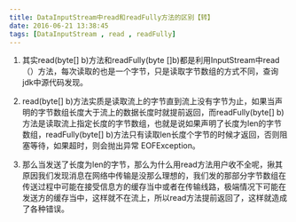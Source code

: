 ```yaml
---
title: DataInputStream中read和readFully方法的区别【转】
date: 2016-06-21 13:38:45
tags: [DataInputStream , read , readFully]
---
```

1. 其实read(byte[] b)方法和readFully(byte []b)都是利用InputStream中read（）方法，每次读取的也是一个字节，只是读取字节数组的方式不同，查询jdk中源代码发现。

2. read(byte[] b)方法实质是读取流上的字节直到流上没有字节为止，如果当声明的字节数组长度大于流上的数据长度时就提前返回，而readFully(byte[] b)方法是读取流上指定长度的字节数组，也就是说如果声明了长度为len的字节数组，readFully(byte[] b)方法只有读取len长度个字节的时候才返回，否则阻塞等待，如果超时，则会抛出异常 EOFException。
3. 那么当发送了长度为len的字节，那么为什么用read方法用户收不全呢，揪其原因我们发现消息在网络中传输是没那么理想的，我们发的那部分字节数组在传送过程中可能在接受信息方的缓存当中或者在传输线路，极端情况下可能在发送方的缓存当中，这样就不在流上，所以read方法提前返回了，这样就造成了各种错误。

            

              

 

 

             